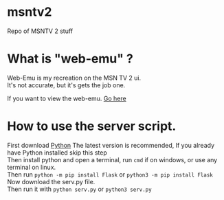 # msntv2
Repo of MSNTV 2 stuff 

# What is "web-emu" ?
Web-Emu is my recreation on the MSN TV 2 ui. \
It's not accurate, but it's gets the job one.

If you want to view the web-emu. [Go here](https://msntv.celerii.site/web-emu)

# How to use the server script.
First download [Python](https://www.python.org/downloads/) The latest version is recommended, If you already have Python installed skip this step\
Then install python and open a terminal, run `cmd` if on windows, or use any terminal on linux.\
Then run `python -m pip install Flask` or `python3 -m pip install Flask`\
Now download the serv.py file. \
Then run it with `python serv.py` or `python3 serv.py`
